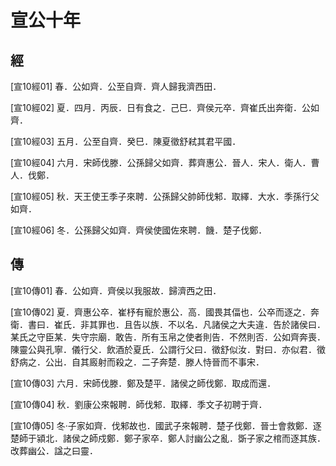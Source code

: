 # 宣公十年

## 經 <a name="07Xuan10Jing"></a>

<a name="07Xuan10Jing01">[宣10經01]</a> 春．公如齊．公至自齊．齊人歸我濟西田．

<a name="07Xuan10Jing02">[宣10經02]</a> 夏．四月．丙辰．日有食之．己巳．齊侯元卒．齊崔氏出奔衛．公如齊．

<a name="07Xuan10Jing03">[宣10經03]</a> 五月．公至自齊．癸巳．陳夏徵舒弒其君平國．

<a name="07Xuan10Jing04">[宣10經04]</a> 六月．宋師伐滕．公孫歸父如齊．葬齊惠公．晉人．宋人．衛人．曹人．伐鄭．

<a name="07Xuan10Jing05">[宣10經05]</a> 秋．天王使王季子來聘．公孫歸父帥師伐邾．取繹．大水．季孫行父如齊．

<a name="07Xuan10Jing06">[宣10經06]</a> 冬．公孫歸父如齊．齊侯使國佐來聘．饑．楚子伐鄭．

## 傳 <a name="07Xuan10Zhuan"></a>

<a name="07Xuan10Zhuan01">[宣10傳01]</a> 春．公如齊．齊侯以我服故．歸濟西之田．

<a name="07Xuan10Zhuan02">[宣10傳02]</a> 夏．齊惠公卒．崔杼有寵於惠公．高．國畏其偪也．公卒而逐之．奔衛．書曰．崔氏．非其罪也．且告以族．不以名．凡諸侯之大夫違．告於諸侯曰．某氏之守臣某．失守宗廟．敢告．所有玉帛之使者則告．不然則否．公如齊奔喪．陳靈公與孔寧．儀行父．飲酒於夏氏．公謂行父曰．徵舒似汝．對曰．亦似君．徵舒病之．公出．自其廄射而殺之．二子奔楚．滕人恃晉而不事宋．

<a name="07Xuan10Zhuan03">[宣10傳03]</a> 六月．宋師伐滕．鄭及楚平．諸侯之師伐鄭．取成而還．

<a name="07Xuan10Zhuan04">[宣10傳04]</a> 秋．劉康公來報聘．師伐邾．取繹．季文子初聘于齊．

<a name="07Xuan10Zhuan05">[宣10傳05]</a> 冬‧子家如齊．伐邾故也．國武子來報聘．楚子伐鄭．晉士會救鄭．逐楚師于潁北．諸侯之師戍鄭．鄭子家卒．鄭人討幽公之亂．斲子家之棺而逐其族．改葬幽公．諡之曰靈．


